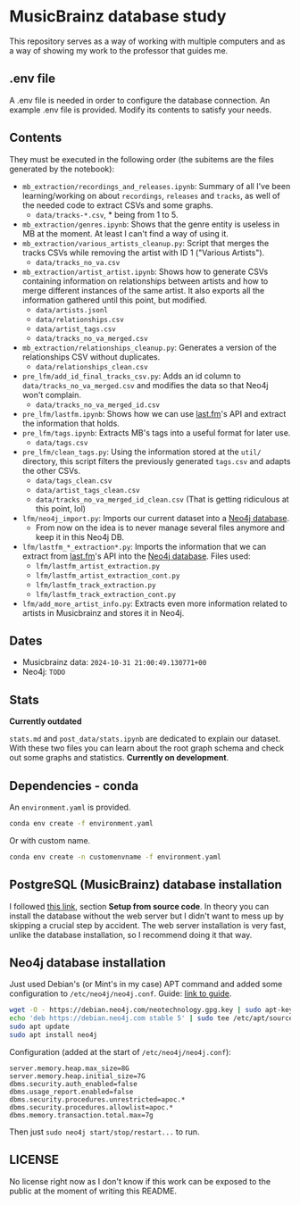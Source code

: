 # MusicBrainz database study

This repository serves as a way of working with multiple computers and as a way of showing my work to the professor that guides me.

## .env file

A .env file is needed in order to configure the database connection. An example .env file is provided. Modify its contents to satisfy your needs.

## Contents

They must be executed in the following order (the subitems are the files generated by the notebook):

- `mb_extraction/recordings_and_releases.ipynb`: Summary of all I've been learning/working on about `recordings`, `releases` and `tracks`, as well of the needed code to extract CSVs and some graphs.
    - `data/tracks-*.csv`, * being from 1 to 5.
- `mb_extraction/genres.ipynb`: Shows that the genre entity is useless in MB at the moment. At least I can't find a way of using it.
- `mb_extraction/various_artists_cleanup.py`: Script that merges the tracks CSVs while removing the artist with ID 1 ("Various Artists").
    - `data/tracks_no_va.csv`
- `mb_extraction/artist_artist.ipynb`: Shows how to generate CSVs containing information on relationships between artists and how to merge different instances of the same artist. It also exports all the information gathered until this point, but modified.
    - `data/artists.jsonl`
    - `data/relationships.csv`
    - `data/artist_tags.csv`
    - `data/tracks_no_va_merged.csv`
- `mb_extraction/relationships_cleanup.py`: Generates a version of the relationships CSV without duplicates.
    - `data/relationships_clean.csv`
- `pre_lfm/add_id_final_tracks_csv.py`: Adds an id column to `data/tracks_no_va_merged.csv` and modifies the data so that Neo4j won't complain.
    - `data/tracks_no_va_merged_id.csv`
- `pre_lfm/lastfm.ipynb`: Shows how we can use [last.fm](https://www.last.fm/)'s API and extract the information that holds.
- `pre_lfm/tags.ipynb`: Extracts MB's tags into a useful format for later use.
    - `data/tags.csv`
- `pre_lfm/clean_tags.py`: Using the information stored at the `util/` directory, this script filters the previously generated `tags.csv` and adapts the other CSVs.
    - `data/tags_clean.csv`
    - `data/artist_tags_clean.csv`
    - `data/tracks_no_va_merged_id_clean.csv` (That is getting ridiculous at this point, lol)
- `lfm/neo4j_import.py`: Imports our current dataset into a [Neo4j database](https://neo4j.com/).
    - From now on the idea is to never manage several files anymore and keep it in this Neo4j DB.
- `lfm/lastfm_*_extraction*.py`: Imports the information that we can extract from [last.fm](https://www.last.fm/)'s API into the [Neo4j database](https://neo4j.com/). Files used:
    - `lfm/lastfm_artist_extraction.py`
    - `lfm/lastfm_artist_extraction_cont.py`
    - `lfm/lastfm_track_extraction.py`
    - `lfm/lastfm_track_extraction_cont.py`
- `lfm/add_more_artist_info.py`: Extracts even more information related to artists in Musicbrainz and stores it in Neo4j.

## Dates

- Musicbrainz data: `2024-10-31 21:00:49.130771+00`
- Neo4j: `TODO`

## Stats

**Currently outdated**

`stats.md` and `post_data/stats.ipynb` are dedicated to explain our dataset. With these two files you can learn about the root graph schema and check out some graphs and statistics. **Currently on development**.

## Dependencies - conda

An `environment.yaml` is provided.

```bash
conda env create -f environment.yaml
```

Or with custom name.

```bash
conda env create -n customenvname -f environment.yaml
```

## PostgreSQL (MusicBrainz) database installation

I followed [this link](https://musicbrainz.org/doc/MusicBrainz_Server/Setup), section **Setup from source code**. In theory you can install the database without the web server but I didn't want to mess up by skipping a crucial step by accident. The web server installation is very fast, unlike the database installation, so I recommend doing it that way.

## Neo4j database installation

Just used Debian's (or Mint's in my case) APT command and added some configuration to `/etc/neo4j/neo4j.conf`. Guide: [link to guide](https://debian.neo4j.com/).

```bash
wget -O - https://debian.neo4j.com/neotechnology.gpg.key | sudo apt-key add -
echo 'deb https://debian.neo4j.com stable 5' | sudo tee /etc/apt/sources.list.d/neo4j.list
sudo apt update
sudo apt install neo4j
```

Configuration (added at the start of `/etc/neo4j/neo4j.conf`):

```
server.memory.heap.max_size=8G
server.memory.heap.initial_size=7G
dbms.security.auth_enabled=false
dbms.usage_report.enabled=false
dbms.security.procedures.unrestricted=apoc.*
dbms.security.procedures.allowlist=apoc.*
dbms.memory.transaction.total.max=7g
```

Then just `sudo neo4j start/stop/restart...` to run.

## LICENSE

No license right now as I don't know if this work can be exposed to the public at the moment of writing this README.
